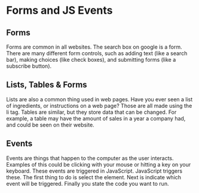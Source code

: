 # Forms and JS Events

## Forms

Forms are common in all websites. The search box on google is a form. There are many different form controls, such as adding text (like a search bar), making choices (like check boxes), and submitting forms (like a subscribe button).

## Lists, Tables & Forms

Lists are also a common thing used in web pages. Have you ever seen a list of ingredients, or instructions on a web page? Those are all made using the li tag. Tables are similar, but they store data that can be changed. For example, a table may have the amount of sales in a year a company had, and could be seen on their website.

## Events

Events are things that happen to the computer as the user interacts. Examples of this could be clicking with your mouse or hitting a key on your keyboard. These events are triggered in JavaScript. JavaScript triggers these. The first thing to do is select the element. Next is indicate which event will be triggered. Finally you state the code you want to run.
